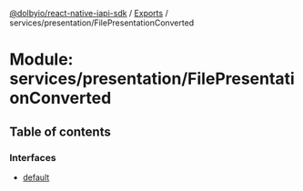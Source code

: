 [@dolbyio/react-native-iapi-sdk](../README.md) / [Exports](../modules.md) / services/presentation/FilePresentationConverted

# Module: services/presentation/FilePresentationConverted

## Table of contents

### Interfaces

- [default](../interfaces/services_presentation_FilePresentationConverted.default.md)
